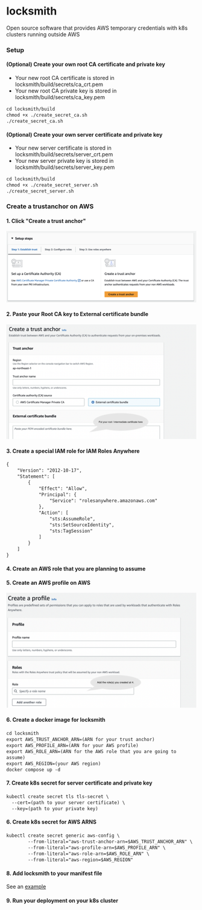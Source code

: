 # locksmith
Open source software that provides AWS temporary credentials with k8s clusters running outside AWS

### Setup

#### (Optional) Create your own root CA certificate and private key
- Your new root CA certificate is stored in locksmith/build/secrets/ca_crt.pem
- Your new root CA private key is stored in locksmith/build/secrets/ca_key.pem

```
cd locksmith/build
chmod +x ./create_secret_ca.sh
./create_secret_ca.sh
```
#### (Optional) Create your own server certificate and private key
- Your new server certificate is stored in locksmith/build/secrets/server_crt.pem
- Your new server private key is stored in locksmith/build/secrets/server_key.pem

```
cd locksmith/build
chmod +x ./create_secret_server.sh
./create_secret_server.sh
```

### Create a trustanchor on AWS

#### 1. Click "Create a trust anchor"
![trust-anchor](/images/trust-anchor.png)

#### 2. Paste your Root CA key to External certificate bundle
![create-trust-anchor](/images/create-trust-anchor.png)


#### 3. Create a special IAM role for IAM Roles Anywhere
```
{
    "Version": "2012-10-17",
    "Statement": [
        {
            "Effect": "Allow",
            "Principal": {
                "Service": "rolesanywhere.amazonaws.com"
            },
            "Action": [
                "sts:AssumeRole",
                "sts:SetSourceIdentity",
                "sts:TagSession"
            ]
        }
    ]
}
```

#### 4. Create an AWS role that you are planning to assume

#### 5. Create an AWS profile on AWS
![profile](/images/profile.png)

#### 6. Create a docker image for locksmith
```
cd locksmith
export AWS_TRUST_ANCHOR_ARN=(ARN for your trust anchor)
export AWS_PROFILE_ARN=(ARN for your AWS profile)
export AWS_ROLE_ARN=(ARN for the AWS role that you are going to assume)
export AWS_REGION=(your AWS region)
docker compose up -d
```

#### 7. Create k8s secret for server certificate and private key
```
kubectl create secret tls tls-secret \
  --cert=(path to your server certificate) \
  --key=(path to your private key)
```

#### 6. Create k8s secret for AWS ARNS
```
kubectl create secret generic aws-config \
        --from-literal="aws-trust-anchor-arn=$AWS_TRUST_ANCHOR_ARN" \
        --from-literal="aws-profile-arn=$AWS_PROFILE_ARN" \
        --from-literal="aws-role-arn=$AWS_ROLE_ARN" \
        --from-literal="aws-region=$AWS_REGION"
```

#### 8. Add locksmith to your manifest file
See an [example](k8s/deployment.yaml) 

#### 9. Run your deployment on your k8s cluster
